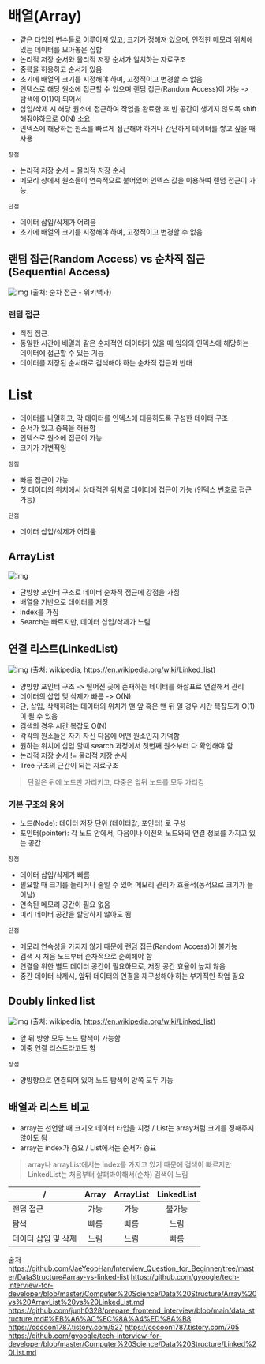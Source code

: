 # 배열(Array)

- 같은 타입의 변수들로 이루어져 있고, 크기가 정해져 있으며, 인접한 메모리 위치에 있는 데이터를 모아놓은 집합
- 논리적 저장 순서와 물리적 저장 순서가 일치하는 자료구조
- 중복을 허용하고 순서가 있음
- 초기에 배열의 크기를 지정해야 하며, 고정적이고 변경할 수 없음
- 인덱스로 해당 원소에 접근할 수 있으며 랜덤 접근(Random Access)이 가능 -> 탐색에 O(1)이 되어서
- 삽입/삭제 시 해당 원소에 접근하여 작업을 완료한 후 빈 공간이 생기지 않도록 shift 해줘야하므로 O(N) 소요
- 인덱스에 해당하는 원소를 빠르게 접근해야 하거나 간단하게 데이터를 쌓고 싶을 때 사용

`장점`

- 논리적 저장 순서 = 물리적 저장 순서
- 메모리 상에서 원소들이 연속적으로 붙어있어 인덱스 값을 이용하여 랜덤 접근이 가능

`단점`

- 데이터 삽입/삭제가 어려움
- 초기에 배열의 크기를 지정해야 하며, 고정적이고 변경할 수 없음

## 랜덤 접근(Random Access) vs 순차적 접근(Sequential Access)

![img](https://upload.wikimedia.org/wikipedia/commons/thumb/a/a7/Random_vs_sequential_access.svg/1200px-Random_vs_sequential_access.svg.png)
(출처: 순차 접근 - 위키백과)

### 랜덤 접근

- 직접 접근.
- 동일한 시간에 배열과 같은 순차적인 데이터가 있을 때 임의의 인덱스에 해당하는 데이터에 접근할 수 있는 기능
- 데이터를 저장된 순서대로 검색해야 하는 순차적 접근과 반대

# List

- 데이터를 나열하고, 각 데이터를 인덱스에 대응하도록 구성한 데이터 구조
- 순서가 있고 중복을 허용함
- 인덱스로 원소에 접근이 가능
- 크기가 가변적임

`장점`

- 빠른 접근이 가능
- 첫 데이터의 위치에서 상대적인 위치로 데이터에 접근이 가능 (인덱스 번호로 접근 가능)

`단점`

- 데이터 삽입/삭제가 어려움

## ArrayList

![img](https://t1.daumcdn.net/cfile/tistory/995E66395B1CFD7D10)

- 단방향 포인터 구조로 데이터 순차적 접근에 강점을 가짐
- 배열을 기반으로 데이터를 저장
- index를 가짐
- Search는 빠르지만, 데이터 삽입/삭제가 느림

## 연결 리스트(LinkedList)

![img](https://upload.wikimedia.org/wikipedia/commons/thumb/6/6d/Singly-linked-list.svg/408px-Singly-linked-list.svg.png)
(출처: wikipedia, https://en.wikipedia.org/wiki/Linked_list)

- 양방향 포인터 구조 -> 떨어진 곳에 존재하는 데이터를 화살표로 연결해서 관리
- 데이터의 삽입 및 삭제가 빠름 -> O(N)
- 단, 삽입, 삭제하려는 데이터의 위치가 맨 앞 혹은 맨 뒤 일 경우 시간 복잡도가 O(1)이 될 수 있음
- 검색의 경우 시간 복잡도 O(N)
- 각각의 원소들은 자기 자신 다음에 어떤 원소인지 기억함
- 원하는 위치에 삽입 할때 search 과정에서 첫번째 원소부터 다 확인해야 함
- 논리적 저장 순서 != 물리적 저장 순서
- Tree 구조의 근간이 되는 자료구조

> 단일은 뒤에 노드만 가리키고, 다중은 앞뒤 노드를 모두 가리킴

### 기본 구조와 용어

- 노드(Node): 데이터 저장 단위 (데이터값, 포인터) 로 구성
- 포인터(pointer): 각 노드 안에서, 다음이나 이전의 노드와의 연결 정보를 가지고 있는 공간

`장점`

- 데이터 삽입/삭제가 빠름
- 필요할 때 크기를 늘리거나 줄일 수 있어 메모리 관리가 효율적(동적으로 크기가 늘어남)
- 연속된 메모리 공간이 필요 없음
- 미리 데이터 공간을 할당하지 않아도 됨

`단점`

- 메모리 연속성을 가지지 않기 때문에 랜덤 접근(Random Access)이 불가능
- 검색 시 처음 노드부터 순차적으로 순회해야 함
- 연결을 위한 별도 데이터 공간이 필요하므로, 저장 공간 효율이 높지 않음
- 중간 데이터 삭제시, 앞뒤 데이터의 연결을 재구성해야 하는 부가적인 작업 필요

## Doubly linked list

![img](https://upload.wikimedia.org/wikipedia/commons/thumb/6/6d/Singly-linked-list.svg/408px-Singly-linked-list.svg.png)
(출처: wikipedia, https://en.wikipedia.org/wiki/Linked_list)

- 앞 뒤 방향 모두 노드 탐색이 가능함
- 이중 연결 리스트라고도 함

`장점`

- 양방향으로 연결되어 있어 노드 탐색이 양쪽 모두 가능

## 배열과 리스트 비교

- array는 선언할 때 크기오 데이터 타입을 지정 / List는 array처럼 크기를 정해주지 않아도 됨
- array는 index가 중요 / List에서는 순서가 중요

> array나 arrayList에서는 index를 가지고 있기 때문에 검색이 빠르지만
> LinkedList는 처음부터 살펴봐야해서(순차) 검색이 느림

| /                   | Array | ArrayList | LinkedList |
| ------------------- | :---: | :-------: | :--------: |
| 랜덤 접근           | 가능  |   가능    |   불가능   |
| 탐색                | 빠름  |   빠름    |    느림    |
| 데이터 삽입 및 삭제 | 느림  |   느림    |    빠름    |

출처
https://github.com/JaeYeopHan/Interview_Question_for_Beginner/tree/master/DataStructure#array-vs-linked-list
https://github.com/gyoogle/tech-interview-for-developer/blob/master/Computer%20Science/Data%20Structure/Array%20vs%20ArrayList%20vs%20LinkedList.md
https://github.com/junh0328/prepare_frontend_interview/blob/main/data_structure.md#%EB%A6%AC%EC%8A%A4%ED%8A%B8
https://cocoon1787.tistory.com/527
https://cocoon1787.tistory.com/705
https://github.com/gyoogle/tech-interview-for-developer/blob/master/Computer%20Science/Data%20Structure/Linked%20List.md
